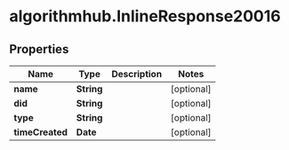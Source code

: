 # algorithmhub.InlineResponse20016

## Properties
Name | Type | Description | Notes
------------ | ------------- | ------------- | -------------
**name** | **String** |  | [optional] 
**did** | **String** |  | [optional] 
**type** | **String** |  | [optional] 
**timeCreated** | **Date** |  | [optional] 


